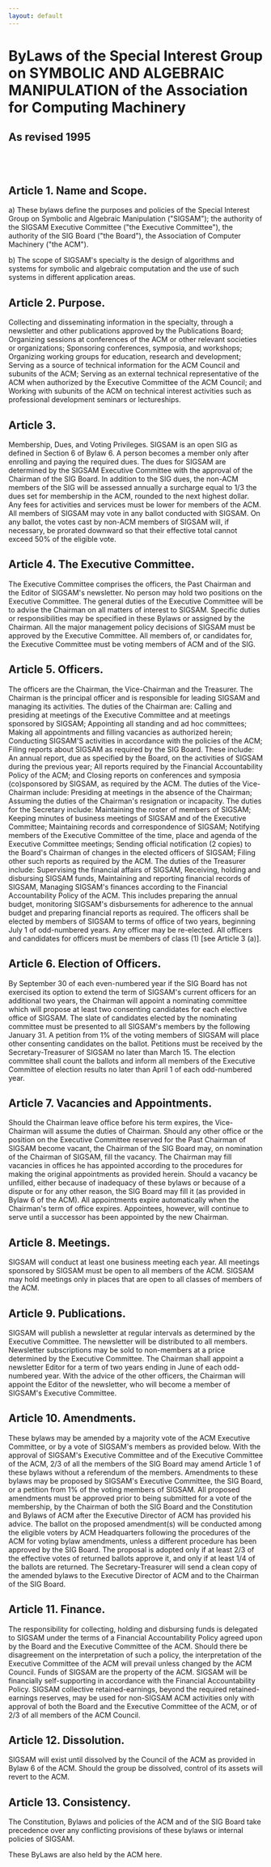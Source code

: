 ```yaml
---
layout: default
---
```

 <h1>
 ByLaws
of the Special Interest Group on
SYMBOLIC AND ALGEBRAIC MANIPULATION
of the
Association for Computing Machinery
</h1>
<h2>As revised 1995</h2>

<br><br>
<h2>Article 1. Name and Scope.</h2>

a) These bylaws define the purposes and policies of the Special Interest Group on Symbolic and Algebraic Manipulation ("SIGSAM"); the authority of the SIGSAM Executive Committee ("the Executive Committee"), the authority of the SIG Board ("the Board"), the Association of Computer Machinery ("the ACM").

b) The scope of SIGSAM's specialty is the design of algorithms and systems for symbolic and algebraic computation and the use of such systems in different application areas.

<h2>
Article 2. Purpose.
</h2>
Collecting and disseminating information in the specialty, through a newsletter and other publications approved by the Publications Board;
Organizing sessions at conferences of the ACM or other relevant societies or organizations;
Sponsoring conferences, symposia, and workshops;
Organizing working groups for education, research and development;
Serving as a source of technical information for the ACM Council and subunits of the ACM;
Serving as an external technical representative of the ACM when authorized by the Executive Committee of the ACM Council; and
Working with subunits of the ACM on technical interest activities such as professional development seminars or lectureships.


<h2>
Article 3.</h2>
Membership, Dues, and Voting Privileges.
SIGSAM is an open SIG as defined in Section 6 of Bylaw 6.
A person becomes a member only after enrolling and paying the required dues. The dues for SIGSAM are determined by the SIGSAM Executive Committee with the approval of the Chairman of the SIG Board. In addition to the SIG dues, the non-ACM members of the SIG will be assessed annually a surcharge equal to 1/3 the dues set for membership in the ACM, rounded to the next highest dollar. Any fees for activities and services must be lower for members of the ACM.
All members of SIGSAM may vote in any ballot conducted with SIGSAM. On any ballot, the votes cast by non-ACM members of SIGSAM will, if necessary, be prorated downward so that their effective total cannot exceed 50% of the eligible vote.

<h2>
Article 4. The Executive Committee.
</h2>
The Executive Committee comprises the officers, the Past Chairman and the Editor of SIGSAM's newsletter. No person may hold two positions on the Executive Committee.
The general duties of the Executive Committee will be to advise the Chairman on all matters of interest to SIGSAM. Specific duties or responsibilities may be specified in these Bylaws or assigned by the Chairman. All the major management policy decisions of SIGSAM must be approved by the Executive Committee.
All members of, or candidates for, the Executive Committee must be voting members of ACM and of the SIG.

<h2>
Article 5. Officers.
</h2>
The officers are the Chairman, the Vice-Chairman and the Treasurer.
The Chairman is the principal officer and is responsible for leading SIGSAM and managing its activities. The duties of the Chairman are:
Calling and presiding at meetings of the Executive Committee and at meetings sponsored by SIGSAM;
Appointing all standing and ad hoc committees;
Making all appointments and filling vacancies as authorized herein;
Conducting SIGSAM'S activities in accordance with the policies of the ACM;
Filing reports about SIGSAM as required by the SIG Board. These include:
An annual report, due as specified by the Board, on the activities of SIGSAM during the previous year;
All reports required by the Financial Accountability Policy of the ACM; and
Closing reports on conferences and symposia (co)sponsored by SIGSAM, as required by the ACM.
The duties of the Vice-Chairman include:
Presiding at meetings in the absence of the Chairman;
Assuming the duties of the Chairman's resignation or incapacity.
The duties for the Secretary include:
Maintaining the roster of members of SIGSAM;
Keeping minutes of business meetings of SIGSAM and of the Executive Committee;
Maintaining records and correspondence of SIGSAM;
Notifying members of the Executive Committee of the time, place and agenda of the Executive Committee meetings;
Sending official notification (2 copies) to the Board's Chairman of changes in the elected officers of SIGSAM;
Filing other such reports as required by the ACM.
The duties of the Treasurer include:
Supervising the financial affairs of SIGSAM,
Receiving, holding and disbursing SIGSAM funds,
Maintaining and reporting financial records of SIGSAM,
Managing SIGSAM's finances according to the Financial Accountability Policy of the ACM. This includes preparing the annual budget, monitoring SIGSAM's disbursements for adherence to the annual budget and preparing financial reports as required.
The officers shall be elected by members of SIGSAM to terms of office of two years, beginning July 1 of odd-numbered years. Any officer may be re-elected.
All officers and candidates for officers must be members of class (1) [see Article 3 (a)].

<h2>
Article 6. Election of Officers.
</h2>
By September 30 of each even-numbered year if the SIG Board has not exercised its option to extend the term of SIGSAM's current officers for an additional two years, the Chairman will appoint a nominating committee which will propose at least two consenting candidates for each elective office of SIGSAM. The slate of candidates elected by the nominating committee must be presented to all SIGSAM's members by the following January 31.
A petition from 1% of the voting members of SIGSAM will place other consenting candidates on the ballot. Petitions must be received by the Secretary-Treasurer of SIGSAM no later than March 15.
The election committee shall count the ballots and inform all members of the Executive Committee of election results no later than April 1 of each odd-numbered year.

<h2>
Article 7. Vacancies and Appointments.
</h2>
Should the Chairman leave office before his term expires, the Vice-Chairman will assume the duties of Chairman. Should any other office or the position on the Executive Committee reserved for the Past Chairman of SIGSAM become vacant, the Chairman of the SIG Board may, on nomination of the Chairman of SIGSAM, fill the vacancy. The Chairman may fill vacancies in offices he has appointed according to the procedures for making the original appointments as provided herein.
Should a vacancy be unfilled, either because of inadequacy of these bylaws or because of a dispute or for any other reason, the SIG Board may fill it (as provided in Bylaw 6 of the ACM).
All appointments expire automatically when the Chairman's term of office expires. Appointees, however, will continue to serve until a successor has been appointed by the new Chairman.

<h2>
Article 8. Meetings.
</h2>
SIGSAM will conduct at least one business meeting each year. All meetings sponsored by SIGSAM must be open to all members of the ACM. SIGSAM may hold meetings only in places that are open to all classes of members of the ACM.

<h2>
Article 9. Publications.
</h2>
SIGSAM will publish a newsletter at regular intervals as determined by the Executive Committee. The newsletter will be distributed to all members. Newsletter subscriptions may be sold to non-members at a price determined by the Executive Committee.
The Chairman shall appoint a newsletter Editor for a term of two years ending in June of each odd-numbered year.
With the advice of the other officers, the Chairman will appoint the Editor of the newsletter, who will become a member of SIGSAM's Executive Committee.

<h2>
Article 10. Amendments.
</h2>
These bylaws may be amended by a majority vote of the ACM Executive Committee, or by a vote of SIGSAM's members as provided below. With the approval of SIGSAM's Executive Committee and of the Executive Committee of the ACM, 2/3 of all the members of the SIG Board may amend Article 1 of these bylaws without a referendum of the members.
Amendments to these bylaws may be proposed by SIGSAM's Executive Committee, the SIG Board, or a petition from 1% of the voting members of SIGSAM. All proposed amendments must be approved prior to being submitted for a vote of the membership, by the Chairman of both the SIG Board and the Constitution and Bylaws of ACM after the Executive Director of ACM has provided his advice.
The ballot on the proposed amendment(s) will be conducted among the eligible voters by ACM Headquarters following the procedures of the ACM for voting bylaw amendments, unless a different procedure has been approved by the SIG Board. The proposal is adopted only if at least 2/3 of the effective votes of returned ballots approve it, and only if at least 1/4 of the ballots are returned. The Secretary-Treasurer will send a clean copy of the amended bylaws to the Executive Director of ACM and to the Chairman of the SIG Board.

<h2>
Article 11. Finance.
</h2>
The responsibility for collecting, holding and disbursing funds is delegated to SIGSAM under the terms of a Financial Accountability Policy agreed upon by the Board and the Executive Committee of the ACM. Should there be disagreement on the interpretation of such a policy, the interpretation of the Executive Committee of the ACM will prevail unless changed by the ACM Council.
Funds of SIGSAM are the property of the ACM.
SIGSAM will be financially self-supporting in accordance with the Financial Accountability Policy. SIGSAM collective retained-earnings, beyond the required retained-earnings reserves, may be used for non-SIGSAM ACM activities only with approval of both the Board and the Executive Committee of the ACM, or of 2/3 of all members of the ACM Council.

<h2>
Article 12. Dissolution.
</h2>
SIGSAM will exist until dissolved by the Council of the ACM as provided in Bylaw 6 of the ACM.
Should the group be dissolved, control of its assets will revert to the ACM.

<h2>
Article 13. Consistency.
</h2>
The Constitution, Bylaws and policies of the ACM and of the SIG Board take precedence over any conflicting provisions of these bylaws or internal policies of SIGSAM.

These ByLaws are also held by the ACM here.